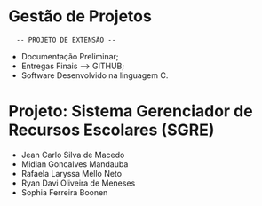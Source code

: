 # Gestão de Projetos
      -- PROJETO DE EXTENSÃO --
- Documentação Preliminar;
- Entregas Finais --> GITHUB; 
- Software Desenvolvido na linguagem C.


# Projeto: Sistema Gerenciador de Recursos Escolares (SGRE)

- Jean Carlo Silva de Macedo
- Midian Goncalves Mandauba
- Rafaela Laryssa Mello Neto
- Ryan Davi Oliveira de Meneses
- Sophia Ferreira Boonen

